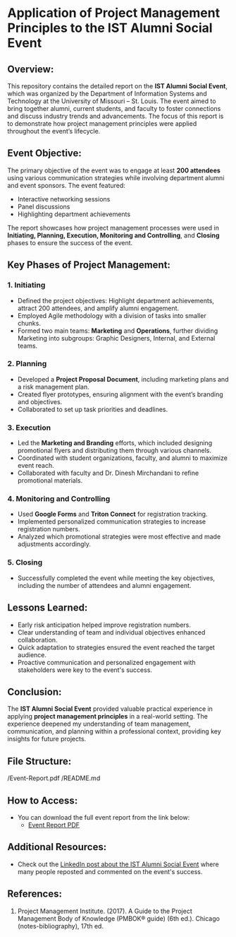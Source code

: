 # Application of Project Management Principles to the IST Alumni Social Event

## Overview:
This repository contains the detailed report on the **IST Alumni Social Event**, which was organized by the Department of Information Systems and Technology at the University of Missouri – St. Louis. The event aimed to bring together alumni, current students, and faculty to foster connections and discuss industry trends and advancements. The focus of this report is to demonstrate how project management principles were applied throughout the event’s lifecycle.

## Event Objective:
The primary objective of the event was to engage at least **200 attendees** using various communication strategies while involving department alumni and event sponsors. The event featured:
- Interactive networking sessions
- Panel discussions
- Highlighting department achievements

The report showcases how project management processes were used in **Initiating, Planning, Execution, Monitoring and Controlling**, and **Closing** phases to ensure the success of the event.

## Key Phases of Project Management:
### 1. **Initiating**
- Defined the project objectives: Highlight department achievements, attract 200 attendees, and amplify alumni engagement.
- Employed Agile methodology with a division of tasks into smaller chunks.
- Formed two main teams: **Marketing** and **Operations**, further dividing Marketing into subgroups: Graphic Designers, Internal, and External teams.
  
### 2. **Planning**
- Developed a **Project Proposal Document**, including marketing plans and a risk management plan.
- Created flyer prototypes, ensuring alignment with the event’s branding and objectives.
- Collaborated to set up task priorities and deadlines.

### 3. **Execution**
- Led the **Marketing and Branding** efforts, which included designing promotional flyers and distributing them through various channels.
- Coordinated with student organizations, faculty, and alumni to maximize event reach.
- Collaborated with faculty and Dr. Dinesh Mirchandani to refine promotional materials.

### 4. **Monitoring and Controlling**
- Used **Google Forms** and **Triton Connect** for registration tracking.
- Implemented personalized communication strategies to increase registration numbers.
- Analyzed which promotional strategies were most effective and made adjustments accordingly.

### 5. **Closing**
- Successfully completed the event while meeting the key objectives, including the number of attendees and alumni engagement.

## Lessons Learned:
- Early risk anticipation helped improve registration numbers.
- Clear understanding of team and individual objectives enhanced collaboration.
- Quick adaptation to strategies ensured the event reached the target audience.
- Proactive communication and personalized engagement with stakeholders were key to the event's success.

## Conclusion:
The **IST Alumni Social Event** provided valuable practical experience in applying **project management principles** in a real-world setting. The experience deepened my understanding of team management, communication, and planning within a professional context, providing key insights for future projects.

## File Structure:
/Event-Report.pdf /README.md

## How to Access:
- You can download the full event report from the link below:
  - [Event Report PDF](./Closing_Project_Report.pdf)

## Additional Resources:
- Check out the [LinkedIn post about the IST Alumni Social Event](https://www.linkedin.com/posts/sowmya-kumpatla_istalumnisocial-umsl-collegeofbusiness-activity-7262923897048576000-BtTK?utm_source=share&utm_medium=member_desktop&rcm=ACoAADClM1YBPq30oEY9VXTU1ObBc9wrOD8klNA) where many people reposted and commented on the event's success.

## References:
1. Project Management Institute. (2017). A Guide to the Project Management Body of Knowledge (PMBOK® guide) (6th ed.). Chicago (notes-bibliography), 17th ed.
